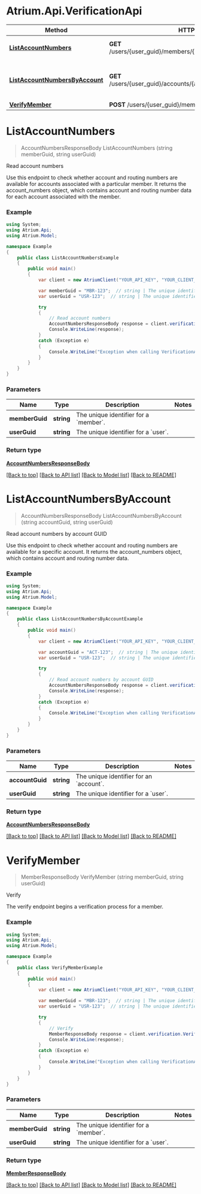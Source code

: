 # Atrium.Api.VerificationApi

Method | HTTP request | Description
------------- | ------------- | -------------
[**ListAccountNumbers**](VerificationApi.md#listaccountnumbers) | **GET** /users/{user_guid}/members/{member_guid}/account_numbers | Read account numbers
[**ListAccountNumbersByAccount**](VerificationApi.md#listaccountnumbersbyaccount) | **GET** /users/{user_guid}/accounts/{account_guid}/account_numbers | Read account numbers by account GUID
[**VerifyMember**](VerificationApi.md#verifymember) | **POST** /users/{user_guid}/members/{member_guid}/verify | Verify


<a name="listaccountnumbers"></a>
# **ListAccountNumbers**
> AccountNumbersResponseBody ListAccountNumbers (string memberGuid, string userGuid)

Read account numbers

Use this endpoint to check whether account and routing numbers are available for accounts associated with a particular member. It returns the account_numbers object, which contains account and routing number data for each account associated with the member.

### Example
```csharp
using System;
using Atrium.Api;
using Atrium.Model;

namespace Example
{
    public class ListAccountNumbersExample
    {
        public void main()
        {
            var client = new AtriumClient("YOUR_API_KEY", "YOUR_CLIENT_ID", "https://vestibule.mx.com");

            var memberGuid = "MBR-123";  // string | The unique identifier for a `member`.
            var userGuid = "USR-123";  // string | The unique identifier for a `user`.

            try
            {
                // Read account numbers
                AccountNumbersResponseBody response = client.verification.ListAccountNumbers(memberGuid, userGuid);
                Console.WriteLine(response);
            }
            catch (Exception e)
            {
                Console.WriteLine("Exception when calling VerificationApi.ListAccountNumbers: " + e.Message );
            }
        }
    }
}
```

### Parameters

Name | Type | Description  | Notes
------------- | ------------- | ------------- | -------------
 **memberGuid** | **string**| The unique identifier for a &#x60;member&#x60;. | 
 **userGuid** | **string**| The unique identifier for a &#x60;user&#x60;. | 

### Return type

[**AccountNumbersResponseBody**](AccountNumbersResponseBody.md)

[[Back to top]](#) [[Back to API list]](../README.md#documentation-for-api-endpoints) [[Back to Model list]](../README.md#documentation-for-models) [[Back to README]](../README.md)

<a name="listaccountnumbersbyaccount"></a>
# **ListAccountNumbersByAccount**
> AccountNumbersResponseBody ListAccountNumbersByAccount (string accountGuid, string userGuid)

Read account numbers by account GUID

Use this endpoint to check whether account and routing numbers are available for a specific account. It returns the account_numbers object, which contains account and routing number data.

### Example
```csharp
using System;
using Atrium.Api;
using Atrium.Model;

namespace Example
{
    public class ListAccountNumbersByAccountExample
    {
        public void main()
        {
            var client = new AtriumClient("YOUR_API_KEY", "YOUR_CLIENT_ID", "https://vestibule.mx.com");

            var accountGuid = "ACT-123";  // string | The unique identifier for an `account`.
            var userGuid = "USR-123";  // string | The unique identifier for a `user`.

            try
            {
                // Read account numbers by account GUID
                AccountNumbersResponseBody response = client.verification.ListAccountNumbersByAccount(accountGuid, userGuid);
                Console.WriteLine(response);
            }
            catch (Exception e)
            {
                Console.WriteLine("Exception when calling VerificationApi.ListAccountNumbersByAccount: " + e.Message );
            }
        }
    }
}
```

### Parameters

Name | Type | Description  | Notes
------------- | ------------- | ------------- | -------------
 **accountGuid** | **string**| The unique identifier for an &#x60;account&#x60;. | 
 **userGuid** | **string**| The unique identifier for a &#x60;user&#x60;. | 

### Return type

[**AccountNumbersResponseBody**](AccountNumbersResponseBody.md)

[[Back to top]](#) [[Back to API list]](../README.md#documentation-for-api-endpoints) [[Back to Model list]](../README.md#documentation-for-models) [[Back to README]](../README.md)

<a name="verifymember"></a>
# **VerifyMember**
> MemberResponseBody VerifyMember (string memberGuid, string userGuid)

Verify

The verify endpoint begins a verification process for a member.

### Example
```csharp
using System;
using Atrium.Api;
using Atrium.Model;

namespace Example
{
    public class VerifyMemberExample
    {
        public void main()
        {
            var client = new AtriumClient("YOUR_API_KEY", "YOUR_CLIENT_ID", "https://vestibule.mx.com");

            var memberGuid = "MBR-123";  // string | The unique identifier for a `member`.
            var userGuid = "USR-123";  // string | The unique identifier for a `user`.

            try
            {
                // Verify
                MemberResponseBody response = client.verification.VerifyMember(memberGuid, userGuid);
                Console.WriteLine(response);
            }
            catch (Exception e)
            {
                Console.WriteLine("Exception when calling VerificationApi.VerifyMember: " + e.Message );
            }
        }
    }
}
```

### Parameters

Name | Type | Description  | Notes
------------- | ------------- | ------------- | -------------
 **memberGuid** | **string**| The unique identifier for a &#x60;member&#x60;. | 
 **userGuid** | **string**| The unique identifier for a &#x60;user&#x60;. | 

### Return type

[**MemberResponseBody**](MemberResponseBody.md)

[[Back to top]](#) [[Back to API list]](../README.md#documentation-for-api-endpoints) [[Back to Model list]](../README.md#documentation-for-models) [[Back to README]](../README.md)

